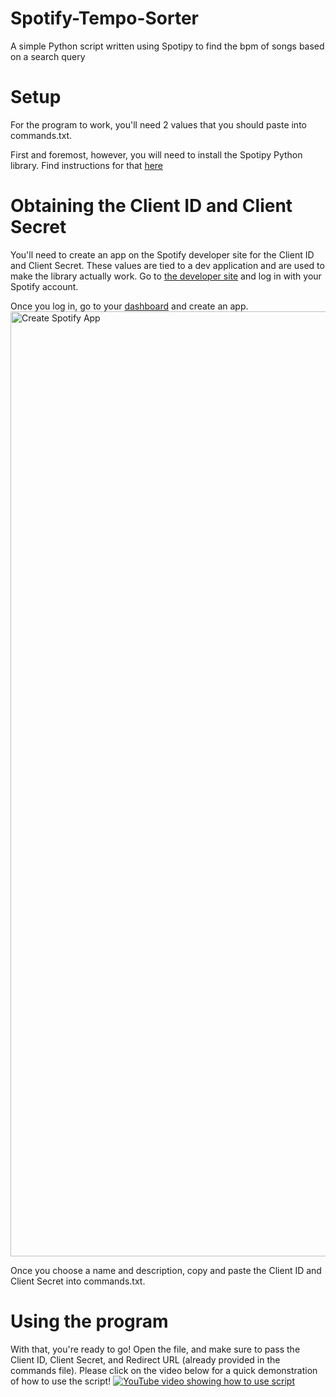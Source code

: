 # Spotify-Tempo-Sorter
A simple Python script written using Spotipy to find the bpm of songs based on a search query


# Setup
For the program to work, you'll need 2 values that you should paste into commands.txt.

First and foremost, however, you will need to install the Spotipy Python library.
Find instructions for that [here](https://spotipy.readthedocs.io/en/2.24.0/#installation)

# Obtaining the Client ID and Client Secret
You'll need to create an app on the Spotify developer site for the Client ID and Client Secret. These values are tied to a dev application and are used to make the library actually work.
Go to [the developer site](https://developer.spotify.com/) and log in with your Spotify account.

Once you log in, go to your [dashboard](https://developer.spotify.com/dashboard) and create an app.
<img width="1512" alt="Create Spotify App" src="https://github.com/user-attachments/assets/3f5dad1a-c2c3-4593-bea3-dd6251f8b0d7">

Once you choose a name and description, copy and paste the Client ID and Client Secret into commands.txt.

# Using the program
With that, you're ready to go! Open the file, and make sure to pass the Client ID, Client Secret, and Redirect URL (already provided in the commands file).
Please click on the video below for a quick demonstration of how to use the script!
[![YouTube video showing how to use script](https://img.youtube.com/vi/MBo_uSkI2pM/0.jpg)](https://www.youtube.com/watch?v=MBo_uSkI2pM)

